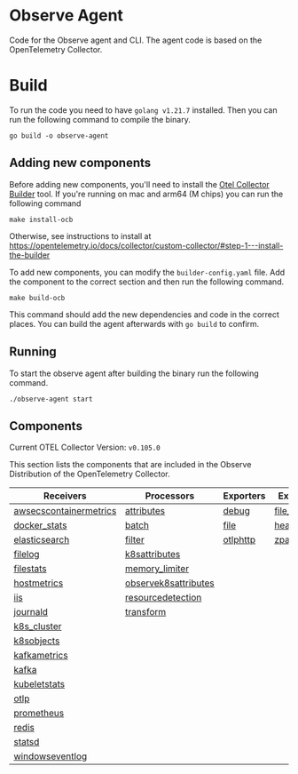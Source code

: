 # Observe Agent

Code for the Observe agent and CLI. The agent code is based on the OpenTelemetry Collector. 

# Build

To run the code you need to have `golang v1.21.7` installed. Then you can run the following command to compile the binary.

```
go build -o observe-agent
```

## Adding new components

Before adding new components, you'll need to install the [Otel Collector Builder](https://github.com/open-telemetry/opentelemetry-collector/tree/main/cmd/builder) tool. If you're running on mac and arm64 (M chips) you can run the following command

```
make install-ocb
```

Otherwise, see instructions to install at https://opentelemetry.io/docs/collector/custom-collector/#step-1---install-the-builder

To add new components, you can modify the `builder-config.yaml` file. Add the component to the correct section and then run the following command.
```
make build-ocb
```

This command should add the new dependencies and code in the correct places. You can build the agent afterwards with `go build` to confirm. 

## Running

To start the observe agent after building the binary run the following command. 

```
./observe-agent start
```

## Components

Current OTEL Collector Version: `v0.105.0`

This section lists the components that are included in the Observe Distribution of the OpenTelemetry Collector.

| Receivers                                                | Processors                                            | Exporters                    | Extensions                           | Connectors                  |
|----------------------------------------------------------|-------------------------------------------------------|------------------------------|--------------------------------------|-----------------------------|
| [awsecscontainermetrics][awsecscontainermetricsreceiver] | [attributes][attributesprocessor]                     | [debug][debugexporter]       | [file_storage][filestorage]          | [count][countconnector]     |
| [docker_stats][dockerstatsreceiver]                      | [batch][batchprocessor]                               | [file][fileexporter]         | [health_check][healthcheckextension] | [forward][forwardconnector] |
| [elasticsearch][elasticsearchreceiver]                   | [filter][filterprocessor]                             | [otlphttp][otlphttpexporter] | [zpages][zpagesextension]            |                             |
| [filelog][filelogreceiver]                               | [k8sattributes][k8sattributesprocessor]               |                              |                                      |                             |
| [filestats][filestatsreceiver]                           | [memory_limiter][memorylimiterprocessor]              |                              |                                      |                             |
| [hostmetrics][hostmetricsreceiver]                       | [observek8sattributes][observek8sattributesprocessor] |                              |                                      |                             |
| [iis][iisreceiver]                                       | [resourcedetection][resourcedetectionprocessor]       |                              |                                      |                             |
| [journald][journaldreceiver]                             | [transform][transformprocessor]                       |                              |                                      |                             |
| [k8s_cluster][k8sclusterreceiver]                        |                                                       |                              |                                      |                             |
| [k8sobjects][k8sobjectsreceiver]                         |                                                       |                              |                                      |                             |
| [kafkametrics][kafkametricsreceiver]                     |                                                       |                              |                                      |                             |
| [kafka][kafkareceiver]                                   |                                                       |                              |                                      |                             |
| [kubeletstats][kubeletstatsreceiver]                     |                                                       |                              |                                      |                             |
| [otlp][otlpreceiver]                                     |                                                       |                              |                                      |                             |
| [prometheus][prometheusreceiver]                         |                                                       |                              |                                      |                             |
| [redis][redisreceiver]                                   |                                                       |                              |                                      |                             |
| [statsd][statsdreceiver]                                 |                                                       |                              |                                      |                             |
| [windowseventlog][windowseventlogreceiver]               |                                                       |                              |                                      |                             |

[awsecscontainermetricsreceiver]: https://github.com/open-telemetry/opentelemetry-collector-contrib/tree/v0.105.0/receiver/awsecscontainermetricsreceiver
[dockerstatsreceiver]: https://github.com/open-telemetry/opentelemetry-collector-contrib/tree/v0.105.0/receiver/dockerstatsreceiver
[elasticsearchreceiver]: https://github.com/open-telemetry/opentelemetry-collector-contrib/tree/v0.105.0/receiver/elasticsearchreceiver
[filelogreceiver]: https://github.com/open-telemetry/opentelemetry-collector-contrib/tree/v0.105.0/receiver/filelogreceiver
[filestatsreceiver]: https://github.com/open-telemetry/opentelemetry-collector-contrib/tree/v0.105.0/receiver/filestatsreceiver
[hostmetricsreceiver]: https://github.com/open-telemetry/opentelemetry-collector-contrib/tree/v0.105.0/receiver/hostmetricsreceiver
[iisreceiver]: https://github.com/open-telemetry/opentelemetry-collector-contrib/tree/v0.105.0/receiver/iisreceiver
[journaldreceiver]: https://github.com/open-telemetry/opentelemetry-collector-contrib/tree/v0.105.0/receiver/journaldreceiver
[k8sclusterreceiver]: https://github.com/open-telemetry/opentelemetry-collector-contrib/tree/v0.105.0/receiver/k8sclusterreceiver
[k8sobjectsreceiver]: https://github.com/open-telemetry/opentelemetry-collector-contrib/tree/v0.105.0/receiver/k8sobjectsreceiver
[kafkametricsreceiver]: https://github.com/open-telemetry/opentelemetry-collector-contrib/tree/v0.105.0/receiver/kafkametricsreceiver
[kafkareceiver]: https://github.com/open-telemetry/opentelemetry-collector-contrib/tree/v0.105.0/receiver/kafkareceiver
[kubeletstatsreceiver]: https://github.com/open-telemetry/opentelemetry-collector-contrib/tree/v0.105.0/receiver/kubeletstatsreceiver
[otlpreceiver]: https://github.com/open-telemetry/opentelemetry-collector/tree/v0.105.0/receiver/otlpreceiver
[prometheusreceiver]: https://github.com/open-telemetry/opentelemetry-collector-contrib/tree/v0.105.0/receiver/prometheusreceiver
[redisreceiver]: https://github.com/open-telemetry/opentelemetry-collector-contrib/tree/v0.102.0/receiver/redisreceiver
[statsdreceiver]: https://github.com/open-telemetry/opentelemetry-collector-contrib/tree/v0.105.0/receiver/statsdreceiver
[windowseventlogreceiver]: https://github.com/open-telemetry/opentelemetry-collector-contrib/tree/v0.105.0/receiver/windowseventlogreceiver
[attributesprocessor]: https://github.com/open-telemetry/opentelemetry-collector-contrib/tree/v0.105.0/processor/attributesprocessor
[batchprocessor]: https://github.com/open-telemetry/opentelemetry-collector/tree/v0.105.0/processor/batchprocessor
[filterprocessor]: https://github.com/open-telemetry/opentelemetry-collector-contrib/tree/v0.105.0/processor/filterprocessor
[k8sattributesprocessor]: https://github.com/open-telemetry/opentelemetry-collector-contrib/tree/v0.105.0/processor/k8sattributesprocessor
[memorylimiterprocessor]: https://github.com/open-telemetry/opentelemetry-collector/tree/v0.105.0/processor/memorylimiterprocessor
[observek8sattributesprocessor]: ./components/processors/observek8sattributesprocessor
[resourcedetectionprocessor]: https://github.com/open-telemetry/opentelemetry-collector-contrib/tree/v0.105.0/processor/resourcedetectionprocessor
[transformprocessor]: https://github.com/open-telemetry/opentelemetry-collector-contrib/tree/v0.105.0/processor/transformprocessor
[debugexporter]: https://github.com/open-telemetry/opentelemetry-collector/tree/v0.105.0/exporter/debugexporter
[fileexporter]: https://github.com/open-telemetry/opentelemetry-collector-contrib/tree/v0.105.0/exporter/fileexporter
[otlphttpexporter]: https://github.com/open-telemetry/opentelemetry-collector/tree/v0.105.0/exporter/otlphttpexporter
[countconnector]: https://github.com/open-telemetry/opentelemetry-collector-contrib/tree/v0.105.0/connector/countconnector
[forwardconnector]: https://github.com/open-telemetry/opentelemetry-collector/tree/v0.105.0/connector/forwardconnector
[filestorage]: https://github.com/open-telemetry/opentelemetry-collector-contrib/tree/v0.105.0/extension/storage/filestorage
[healthcheckextension]: https://github.com/open-telemetry/opentelemetry-collector-contrib/tree/v0.105.0/extension/healthcheckextension
[zpagesextension]: https://github.com/open-telemetry/opentelemetry-collector/tree/v0.105.0/extension/zpagesextension